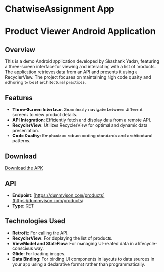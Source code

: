 # ChatwiseAssignment App

# Product Viewer Android Application

## Overview

This is a demo Android application developed by Shashank Yadav, featuring a three-screen interface for viewing and interacting with a list of products. The application retrieves data from an API and presents it using a RecyclerView. The project focuses on maintaining high code quality and adhering to best architectural practices.

## Features

- **Three-Screen Interface**: Seamlessly navigate between different screens to view product details.
- **API Integration**: Efficiently fetch and display data from a remote API.
- **RecyclerView**: Utilizes RecyclerView for optimal and dynamic data presentation.
- **Code Quality**: Emphasizes robust coding standards and architectural patterns.


## Download

[Download the APK](https://drive.google.com/file/d/1EXN0GpTzIL6u7GrPrG0TbIfoGGvcfU_6/view?usp=sharing)


## API

- **Endpoint**: [https://dummyjson.com/products](https://dummyjson.com/products)
- **Type**: GET

## Technologies Used

- **Retrofit**: For calling the API.
- **RecyclerView**: For displaying the list of products.
- **ViewModel and StateFlow**: For managing UI-related data in a lifecycle-conscious way.
- **Glide**: For loading images.
- **Data Binding**: For binding UI components in layouts to data sources in your app using a declarative format rather than programmatically.



